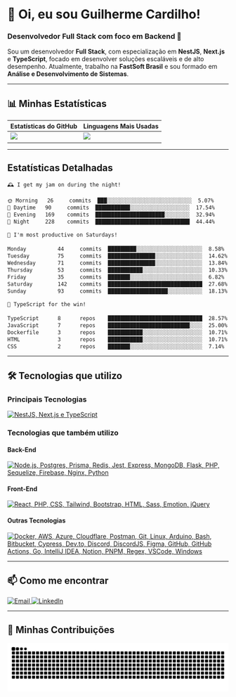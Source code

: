 # 👋 Oi, eu sou Guilherme Cardilho!

### Desenvolvedor Full Stack com foco em Backend 🚀

Sou um desenvolvedor **Full Stack**, com especialização em **NestJS**, **Next.js** e **TypeScript**, focado em desenvolver soluções escaláveis e de alto desempenho. Atualmente, trabalho na **FastSoft Brasil** e sou formado em **Análise e Desenvolvimento de Sistemas**.

---

## 📊 Minhas Estatísticas

| Estatísticas do GitHub | Linguagens Mais Usadas |
|------------------------|------------------------|
| <img src="https://github-readme-stats-nine-gamma-40.vercel.app/api?username=guicardilho&locale=pt-BR&hide_rank=true&rank_icon=github&show_icons=true&include_all_commits=true&hide=stars,issues,contribs&show=prs_merged&api_domain=https://github-readme-stats-nine-gamma-40.vercel.app&theme=dark" width="650"/> | <img src="https://github-readme-stats.vercel.app/api/top-langs/?username=guicardilho&layout=compact&theme=dark&include_all_commits=true&locale=pt-BR" width="340"/> |


---

## Estatísticas Detalhadas

<!-- README-STATS:START -->

```
🕰️ I get my jam on during the night!

🌞 Morning  	26     commits	███░░░░░░░░░░░░░░░░░░░░░░░░░░░	5.07%
🌆 Daytime  	90     commits	███████████░░░░░░░░░░░░░░░░░░░	17.54%
🌃 Evening  	169    commits	██████████████████████░░░░░░░░	32.94%
🌙 Night    	228    commits	██████████████████████████████	44.44%
```

```
📅 I'm most productive on Saturdays!

Monday      	44     commits	█████████░░░░░░░░░░░░░░░░░░░░░	8.58%
Tuesday     	75     commits	███████████████░░░░░░░░░░░░░░░	14.62%
Wednesday   	71     commits	███████████████░░░░░░░░░░░░░░░	13.84%
Thursday    	53     commits	███████████░░░░░░░░░░░░░░░░░░░	10.33%
Friday      	35     commits	███████░░░░░░░░░░░░░░░░░░░░░░░	6.82%
Saturday    	142    commits	██████████████████████████████	27.68%
Sunday      	93     commits	███████████████████░░░░░░░░░░░	18.13%
```

```
🧪 TypeScript for the win!

TypeScript  	8      repos	██████████████████████████████	28.57%
JavaScript  	7      repos	██████████████████████████░░░░	25.00%
Dockerfile  	3      repos	███████████░░░░░░░░░░░░░░░░░░░	10.71%
HTML        	3      repos	███████████░░░░░░░░░░░░░░░░░░░	10.71%
CSS         	2      repos	███████░░░░░░░░░░░░░░░░░░░░░░░	7.14%
```

<!-- README-STATS:END -->

---

## 🛠️ Tecnologias que utilizo

### **Principais Tecnologias**
[![NestJS, Next.js e TypeScript](https://skillicons.dev/icons?i=nestjs,nextjs,typescript&theme=dark)](https://skillicons.dev)

### **Tecnologias que também utilizo**

#### **Back-End**
[![Node.js, Postgres, Prisma, Redis, Jest, Express, MongoDB, Flask, PHP, Sequelize, Firebase, Nginx, Python](https://skillicons.dev/icons?i=nodejs,postgres,prisma,redis,jest,express,mongodb,flask,php,sequelize,firebase,nginx,py&theme=dark)](https://skillicons.dev)

#### **Front-End**
[![React, PHP, CSS, Tailwind, Bootstrap, HTML, Sass, Emotion, jQuery](https://skillicons.dev/icons?i=react,php,css,tailwind,bootstrap,html,sass,emotion,jquery&theme=dark)](https://skillicons.dev)

#### **Outras Tecnologias**
[![Docker, AWS, Azure, Cloudflare, Postman, Git, Linux, Arduino, Bash, Bitbucket, Cypress, Dev.to, Discord, DiscordJS, Figma, GitHub, GitHub Actions, Go, IntelliJ IDEA, Notion, PNPM, Regex, VSCode, Windows](https://skillicons.dev/icons?i=docker,aws,azure,cloudflare,postman,git,linux,arduino,bash,bitbucket,cypress,devto,discord,discordjs,figma,github,githubactions,go,idea,notion,pnpm,regex,vscode,windows&theme=dark)](https://skillicons.dev)

---

## 📫 Como me encontrar

<p align="start">
  <a href="mailto:gui_cardilho@hotmail.com">
    <img src="https://img.shields.io/badge/-Email-%23333?style=for-the-badge&logo=gmail&logoColor=white" alt="Email">
  </a>
  <a href="https://www.linkedin.com/in/guilherme-cardilho" target="_blank">
    <img src="https://img.shields.io/badge/-LinkedIn-%230077B5?style=for-the-badge&logo=linkedin&logoColor=white" alt="LinkedIn">
  </a>
</p>

---

## 🐍 Minhas Contribuições

<picture>
  <source media="(prefers-color-scheme: dark)" srcset="https://raw.githubusercontent.com/GuiCardilho/GuiCardilho/output/github-snake-dark.svg" />
  <source media="(prefers-color-scheme: light)" srcset="https://raw.githubusercontent.com/GuiCardilho/GuiCardilho/output/github-snake.svg" />
  <img alt="github-snake" src="https://raw.githubusercontent.com/GuiCardilho/GuiCardilho/output/github-snake.svg" />
</picture>
